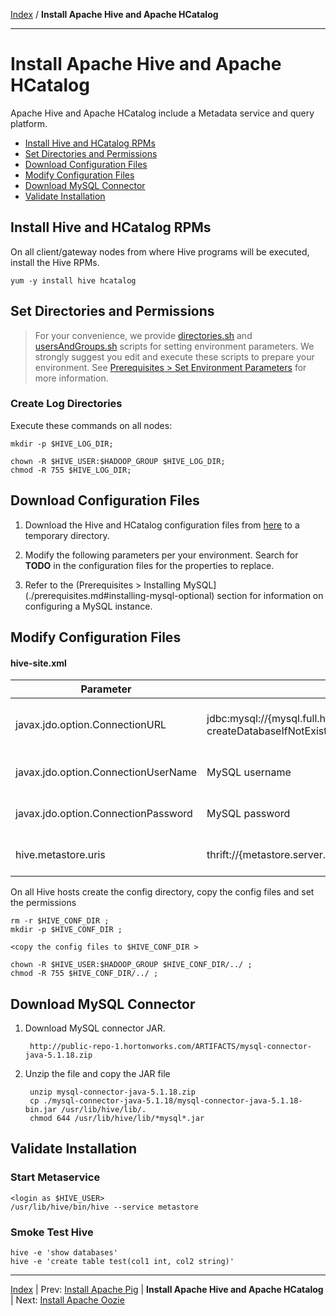 [Index](./index.md)
/
**Install Apache Hive and Apache HCatalog**

------

Install Apache Hive and Apache HCatalog
=====

Apache Hive and Apache HCatalog include a Metadata service and query platform.

* [Install Hive and HCatalog RPMs](#install-hive-and-hcatalog-rpms)
* [Set Directories and Permissions](#set-directories-and-permissions)
* [Download Configuration Files](#download-configuration-files)
* [Modify Configuration Files](#modify-configuration-files)
* [Download MySQL Connector](#download-mysql-connector)
* [Validate Installation](#validate-installation)


Install Hive and HCatalog RPMs
----

On all client/gateway nodes from where Hive programs will be executed, install the Hive RPMs.

    yum -y install hive hcatalog

Set Directories and Permissions
----

> For your convenience, we provide [directories.sh](./scripts/directories.sh) and [usersAndGroups.sh](./scripts/usersAndGroups.sh) scripts for setting
> environment parameters. We strongly suggest you edit and execute these scripts to prepare your environment.
> See [Prerequisites &gt; Set Environment Parameters](./prerequisites.md#set-environment-parameters) for more information.

### Create Log Directories

Execute these commands on all nodes:

    mkdir -p $HIVE_LOG_DIR;
    
    chown -R $HIVE_USER:$HADOOP_GROUP $HIVE_LOG_DIR;
    chmod -R 755 $HIVE_LOG_DIR;

Download Configuration Files
---

1. Download the Hive and HCatalog configuration files from [here](./conf/hive) to a temporary directory.

2. Modify the following parameters per your environment. Search for **TODO** in the configuration files for the properties to replace.

3. Refer to the (Prerequisites &gt; Installing MySQL](./prerequisites.md#installing-mysql-optional) section for information on configuring a MySQL instance.

Modify Configuration Files
---

#### hive-site.xml

| Parameter         | Example        | Description  |
|-------------------|----------------|------------------|
| javax.jdo.option.ConnectionURL        | jdbc:mysql://{mysql.full.hostname}:3306/{database.name}?createDatabaseIfNotExist=true | Enter your JDBC connection string.
| javax.jdo.option.ConnectionUserName	| MySQL username | Enter your MySQL username
| javax.jdo.option.ConnectionPassword   | MySQL password | Enter your MySQL password
| hive.metastore.uris               | thrift://{metastore.server.full.hostname}:9083 | Enter your Thrift server


On all Hive hosts create the config directory, copy the config files and set the permissions

    rm -r $HIVE_CONF_DIR ;
    mkdir -p $HIVE_CONF_DIR ;
    
    <copy the config files to $HIVE_CONF_DIR > 

    chown -R $HIVE_USER:$HADOOP_GROUP $HIVE_CONF_DIR/../ ;
    chmod -R 755 $HIVE_CONF_DIR/../ ;
   
Download MySQL Connector
---

1. Download MySQL connector JAR.

        http://public-repo-1.hortonworks.com/ARTIFACTS/mysql-connector-java-5.1.18.zip
    
2. Unzip the file and copy the JAR file

        unzip mysql-connector-java-5.1.18.zip
        cp ./mysql-connector-java-5.1.18/mysql-connector-java-5.1.18-bin.jar /usr/lib/hive/lib/.
        chmod 644 /usr/lib/hive/lib/*mysql*.jar

Validate Installation
----

### Start Metaservice

    <login as $HIVE_USER>
    /usr/lib/hive/bin/hive --service metastore

### Smoke Test Hive

    hive -e 'show databases'
    hive -e 'create table test(col1 int, col2 string)'


------

[Index](./index.md)
|
Prev: [Install Apache Pig](./apache-pig.md)
|
**Install Apache Hive and Apache HCatalog**
|
Next: [Install Apache Oozie](./apache-oozie.md)